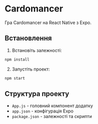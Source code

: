 # Cardomancer

Гра Cardomancer на React Native з Expo.

## Встановлення

1. Встановіть залежності:
```bash
npm install
```

2. Запустіть проект:
```bash
npm start
```

## Структура проекту

- `App.js` - головний компонент додатку
- `app.json` - конфігурація Expo
- `package.json` - залежності та скрипти
